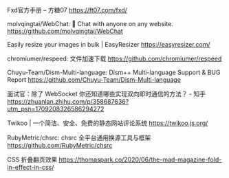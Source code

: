 Fxd官方手册 – 方糖07
https://ft07.com/fxd/

molvqingtai/WebChat: 💬 Chat with anyone on any website.
https://github.com/molvqingtai/WebChat

Easily resize your images in bulk | EasyResizer
https://easyresizer.com/

chromiumer/respeed: 文件加速下载
https://github.com/chromiumer/respeed

Chuyu-Team/Dism-Multi-language: Dism++ Multi-language Support & BUG Report
https://github.com/Chuyu-Team/Dism-Multi-language

面试官：除了 WebSocket 你还知道哪些实现双向即时通信的方法？ - 知乎
https://zhuanlan.zhihu.com/p/358687636?utm_psn=1709208326586294272

Twikoo | 一个简洁、安全、免费的静态网站评论系统
https://twikoo.js.org/

RubyMetric/chsrc: chsrc 全平台通用换源工具与框架
https://github.com/RubyMetric/chsrc

CSS 折叠翻页效果
https://thomaspark.co/2020/06/the-mad-magazine-fold-in-effect-in-css/

